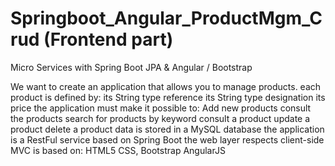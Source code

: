 # Springboot_Angular_ProductMgm_Crud (Frontend part)

Micro Services with Spring Boot JPA & Angular / Bootstrap

We want to create an application that allows you to manage products. each product is defined by: its String type reference its String type designation its price the application must make it possible to: Add new products consult the products search for products by keyword consult a product update a product delete a product data is stored in a MySQL database the application is a RestFul service based on Spring Boot the web layer respects client-side MVC is based on: HTML5 CSS, Bootstrap AngularJS
